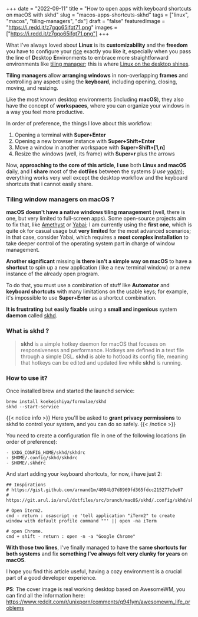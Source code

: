 +++
date = "2022-09-11"
title = "How to open apps with keyboard shortcuts on macOS with skhd"
slug = "macos-apps-shortcuts-skhd"
tags = ["linux", "macos", "tiling-managers", "dx"]
draft = "false"
featuredImage = "https://i.redd.it/z7gqo65ifqt71.png"
images = ["https://i.redd.it/z7gqo65ifqt71.png"]
+++

What I've always loved about **Linux** is its **customizability** and the **freedom** you have to configure your [rice][1] exactly you like it, especially when you pass the line of **D**esktop **E**nvironments to embrace more straightforward environments like [tiling manager][2]; this is where [Linux on the desktop shines][3].

**Tiling managers** allow **arranging windows** in non-overlapping **frames** and controlling any aspect using the **keyboard**, including opening, closing, moving, and resizing.

Like the most known desktop environments (including **macOS**), they also have the concept of **workspaces**, where you can organize your windows in a way you feel more productive.

In order of preference, the things I love about this workflow:

1. Opening a terminal with **Super+Enter**
2. Opening a new browser instance with **Super+Shift+Enter**
3. Move a window in another workspace with **Super+Shift+\[1,n\]**
4. Resize the windows (well, its frame) with **Super+r** plus the arrows

Now, **approaching to the core of this article**, **I use** both **Linux and macOS** daily, and I **share** most of the **dotfiles** between the systems (_i use_ [_yadm_][4]); everything works very well except the desktop workflow and the keyboard shortcuts that i cannot easily share.

### Tiling window managers on macOS ?

**macOS** **doesn't have a native windows tiling management** (well, there is one, but very limited to full-screen apps). Some open-source projects aim to fix that, like [Amethyst][5] or [Yabai][6]; I am currently using the **first one**, which is quite ok for casual usage but **very limited** for the most advanced scenarios; in that case, consider Yabai, which requires a **most complex installation** to take deeper control of the operating system part in charge of window management.

**Another significant** missing **is there isn't a simple way on macOS** to have a **shortcut** to spin up a new application (like a new terminal window) or a new instance of the already open program.

To do that, you must use a combination of stuff like **Automator** and **keyboard shortcuts** with many limitations on the usable keys; for example, it's impossible to use **Super+Enter** as a shortcut combination.

**It is frustrating** but **easily fixable** using a **small and ingenious** system **daemon** called [skhd][7].

### What is skhd ?

> **skhd** is a simple hotkey daemon for macOS that focuses on responsiveness and performance. Hotkeys are defined in a text file through a simple DSL. **skhd** is able to hotload its config file, meaning that hotkeys can be edited and updated live while **skhd** is running.

### How to use it?

Once installed brew and started the launchd service:

```shell
brew install koekeishiya/formulae/skhd
skhd --start-service
```

{{< notice info >}}
Here you'll be asked to **grant privacy permissions** to skhd to control your system, and you can do so safely.
{{< /notice >}}

You need to create a configuration file in one of the following locations (in order of preference):

```shell
- $XDG_CONFIG_HOME/skhd/skhdrc
- $HOME/.config/skhd/skhdrc
- $HOME/.skhdrc
```

And start adding your keyboard shortcuts, for now, i have just 2:

```shell {linenos=inline}
## Inspirations
# https://gist.github.com/armand1m/4094b37d8969fd365fdcc215277e9e67
# https://git.arul.io/arul/dotfiles/src/branch/macOS/skhd/.config/skhd/skhdrc

# Open iterm2.
cmd - return : osascript -e 'tell application "iTerm2" to create window with default profile command ""' || open -na iTerm

# open Chrome.
cmd + shift - return : open -n -a "Google Chrome"
```

**With those two lines**, I've finally managed to have the **same shortcuts for both systems** and fix **something I've always felt very clunky for years** on **macOS**.

I hope you find this article useful, having a cozy environment is a crucial part of a good developer experience.

**PS**: The cover image is real working desktop based on AwesomeWM, you can find all the information here: https://www.reddit.com/r/unixporn/comments/q941ym/awesomewm_life_problems

[1]: https://thatnixguy.github.io/posts/ricing/#:~:text=The%20term%20'rice'%20is%20used,system%20becomes%20much%20more%20involved.
[2]: https://en.wikipedia.org/wiki/Tiling_window_manager
[3]: https://www.reddit.com/r/unixporn/
[4]: https://yadm.io/
[5]: https://ianyh.com/amethyst/
[6]: https://github.com/koekeishiya/yabai
[7]: https://github.com/koekeishiya/skhd
